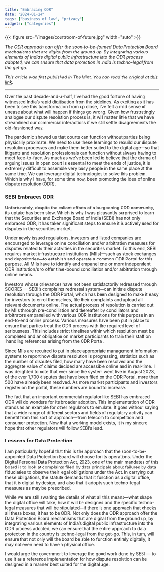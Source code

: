 ```yaml
---
title: "Embracing ODR"
date: "2024-01-24"
tags: ["business of law", "privacy"]
widgets: ["categories"]
---
```


{{< figure src="/images/courtroom-of-future.jpg" width="auto" >}}

_The ODR approach can offer the soon-to-be-formed Data Protection Board mechanisms that are digital from the ground up. By integrating various elements of India’s digital public infrastructure into the ODR process adopted, we can ensure that data protection in India is techno-legal from the get-go._

<!--more-->

_This article was first published in The Mint. You can read the original at [_this link_](https://www.livemint.com/opinion/online-views/it-is-time-to-follow-sebi-s-lead-on-online-dispute-resolution-11706020808871.html)._

___

Over the past decade-and-a-half, I’ve had the good fortune of having witnessed India’s rapid digitisation from the sidelines. As exciting as it has been to see this transformation from up close, I’ve felt a mild sense of unease about what will happen if things go wrong. Given how frustratingly analogue our dispute resolution process is, it will matter little that we have streamlined our commercial interactions if we still settle disagreements the old-fashioned way.

The pandemic showed us that courts can function without parties being physically proximate. We need to use these learnings to rebuild our dispute resolution processes and make them better suited to the digital age—so that litigants and resolution professionals can function without always having to meet face-to-face. As much as we’ve been led to believe that the drama of arguing issues in open court is essential to meet the ends of justice, it is extremely difficult to assemble very busy people in the same place at the same time. We can leverage digital technologies to solve this problem. Which is why I have, for some time now, been promoting the idea of online dispute resolution (ODR).

### SEBI Embraces ODR

Unfortunately, despite the valiant efforts of a burgeoning ODR community, its uptake has been slow. Which is why I was pleasantly surprised to learn that the Securities and Exchange Board of India (SEBI) has not only embraced ODR, it has taken significant steps to ensure it is actively used for disputes in the securities market.

Under newly issued regulations, investors and listed companies are encouraged to leverage online conciliation and/or arbitration measures for disputes related to their activities in the securities market. To this end, SEBI requires market infrastructure institutions (MIIs)—such as stock exchanges and depositories—to establish and operate a common ODR Portal for this purpose. All MIIs have to identify and empanel one or more independent ODR institution/s to offer time-bound conciliation and/or arbitration through online means.

Investors whose grievances have not been satisfactorily redressed through SCORES —  SEBI’s complaints redressal system—can initiate dispute resolution through the ODR Portal, which has been designed to make it easy for investors to enrol themselves, file their complaints and upload all relevant documents online. The actual process of resolution is carried out by MIIs through pre-conciliation and thereafter by conciliators and arbitrators empanelled with various ODR institutions for this purpose in an end-to-end online process. Various measures have been put in place to ensure that parties treat the ODR process with the required level of seriousness. This includes strict timelines within which resolution must be completed and an obligation on market participants to train their staff on  handling references arising from the ODR Portal.

Since MIIs are required to put in place appropriate management information systems to report how dispute resolution is progressing, statistics such as the number of disputes filed, how many have been resolved and the aggregate value of claims decided are accessible online and in real-time. I was delighted to note that ever since the system went live in August 2023, of the over 1,700 disputes that have been filed on the ODR Portal, more than 500 have already been resolved. As more market participants and investors register on the portal, these numbers are bound to increase.

The fact that an important commercial regulator like SEBI has embraced ODR will do wonders for its broader adoption. This implementation of ODR stands as an example for other regulators to emulate. It goes without saying that a wide range of different sectors and fields of regulatory activity can benefit from this sort of approach—from telecom to competition and consumer protection. Now that a working model exists, it is my sincere hope that other regulators will follow SEBI’s lead.

### Lessons for Data Protection

I am particularly hopeful that this is the approach that the soon-to-be-appointed Data Protection Board will choose for its operations. Under the Digital Personal Data Protection Act, 2023, one of the main mandates of this board is to look at complaints filed by data principals about failures by data fiduciaries to observe their legal obligations under the Act. In carrying out these obligations, the statute demands that it function as a digital office, that it is digital by design, and also that it adopts such techno-legal measures as may be prescribed.

While we are still awaiting the details of what all this means—what shape the digital office will take, how it will be designed and the specific techno-legal measures that will be stipulated—if there is one approach that checks all these boxes, it has to be ODR. Not only does the ODR approach offer the Data Protection Board mechanisms that are digital from the ground up, by integrating various elements of India’s digital public infrastructure into the ODR process adopted, we can ensure that the entire approach to data protection in the country is techno-legal from the get-go. This, in turn, will ensure that not only will the board be able to function entirely digitally, it may not even need to have a physical office.

I would urge the government to leverage the good work done by SEBI — to use it as a reference implementation for how dispute resolution can be designed in a manner best suited for the digital age.